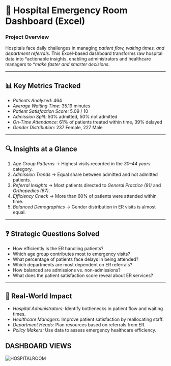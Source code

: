 # 🏥 Hospital Emergency Room Dashboard (Excel)

### Project Overview

Hospitals face daily challenges in managing *patient flow, waiting times, and department referrals*.
This Excel-based dashboard transforms raw hospital data into *actionable insights, enabling administrators and healthcare managers to **make faster and smarter decisions*.

---

## 📊 Key Metrics Tracked

* *Patients Analyzed:* 464
* *Average Waiting Time:* 35.19 minutes
* *Patient Satisfaction Score:* 5.09 / 10
* *Admission Split:* 50% admitted, 50% not admitted
* *On-Time Attendance:* 61% of patients treated within time, 39% delayed
* *Gender Distribution:* 237 Female, 227 Male

---

## 🔍 Insights at a Glance

1. *Age Group Patterns* → Highest visits recorded in the *30–44 years* category.
2. *Admission Trends* → Equal share between admitted and not admitted patients.
3. *Referral Insights* → Most patients directed to *General Practice (91)* and *Orthopedics (67)*.
4. *Efficiency Check* → More than 60% of patients were attended within time.
5. *Balanced Demographics* → Gender distribution in ER visits is almost equal.

---

## ❓ Strategic Questions Solved

* How efficiently is the ER handling patients?
* Which age group contributes most to emergency visits?
* What percentage of patients face delays in being attended?
* Which departments are most dependent on ER referrals?
* How balanced are admissions vs. non-admissions?
* What does the patient satisfaction score reveal about ER services?

---

## 💼 Real-World Impact

* *Hospital Administrators:* Identify bottlenecks in patient flow and waiting times.
* *Healthcare Managers:* Improve patient satisfaction by reallocating staff.
* *Department Heads:* Plan resources based on referrals from ER.
* *Policy Makers:* Use data to assess emergency healthcare efficiency.

## DASHBOARD VIEWS

![HOSPITALROOM]()
